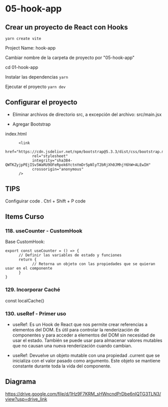 # 05-hook-app

## Crear un proyecto de React con Hooks

```yarn create vite```

Project Name: hook-app

Cambiar nombre de la carpeta de proyecto por "05-hook-app"

cd 01-hook-app

Instalar las dependencias
```yarn```	

Ejecutar el proyecto
```yarn dev```

## Configurar el proyecto

- Eliminar archivos de directorio src, a excepción del archivo:
src/main.jsx

- Agregar Bootstrap

index.html

```
      <link
            href="https://cdn.jsdelivr.net/npm/bootstrap@5.3.3/dist/css/bootstrap.min.css"
            rel="stylesheet"
            integrity="sha384-QWTKZyjpPEjISv5WaRU9OFeRpok6YctnYmDr5pNlyT2bRjXh0JMhjY6hW+ALEwIH"
            crossorigin="anonymous"
      />
```


## TIPS
Configuirar code .
Ctrl + Shift + P 
code

## Items Curso
### 118. useCounter - CustomHook

Base CustomHook:

```
export const useCounter = () => {
      // Definir las variables de estado y funciones
      return {
            // Retorna un objeto con las propiedades que se quieran usar en el componente
      }
}
```


### 129. Incorporar Caché

const localCache()

### 130. useRef - Primer uso

- useRef: Es un Hook de React que nos permite crear referencias a elementos del DOM. Es útil para controlar la renderización de componentes y para acceder a elementos del DOM sin necesidad de usar el estado. También se puede usar para almacenar valores mutables que no causan una nueva renderización cuando cambian.

- useRef: Devuelve un objeto mutable con una propiedad .current que se inicializa con el valor pasado como argumento. Este objeto se mantiene constante durante toda la vida del componente.

## Diagrama

https://drive.google.com/file/d/1Hz9F7KRM_sHWncndPrDbe6nIQTG3TLN3/view?usp=drive_link

